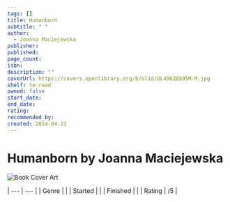 ```yaml
---
tags: []
title: Humanborn
subtitle: " "
author:
  - Joanna Maciejewska
publisher: 
published: 
page_count: 
isbn: 
description: ""
coverUrl: https://covers.openlibrary.org/b/olid/OL49628595M-M.jpg
shelf: to-read
owned: false
start_date: 
end_date: 
rating: 
recommended_by: 
created: 2024-04-22
---
```


# Humanborn by Joanna Maciejewska

![Book Cover Art](https://covers.openlibrary.org/b/olid/OL49628595M-M.jpg)


| --- | --- |
| Genre |  |
| Started |  |
| Finished |  |
| Rating | /5 |

